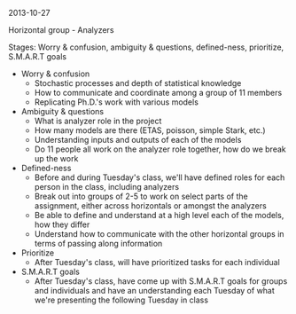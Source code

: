 2013-10-27

Horizontal group - Analyzers

Stages: Worry & confusion, ambiguity & questions, defined-ness, prioritize, S.M.A.R.T goals
+ Worry & confusion
  + Stochastic processes and depth of statistical knowledge
  + How to communicate and coordinate among a group of 11 members
  + Replicating Ph.D.'s work with various models
+ Ambiguity & questions
  + What is analyzer role in the project
  + How many models are there (ETAS, poisson, simple Stark, etc.)
  + Understanding inputs and outputs of each of the models
  + Do 11 people all work on the analyzer role together, how do we break up the work
+ Defined-ness
  + Before and during Tuesday's class, we'll have defined roles for each person in the class, including analyzers
  + Break out into groups of 2-5 to work on select parts of the assignment, either across horizontals or amongst the analyzers
  + Be able to define and understand at a high level each of the models, how they differ
  + Understand how to communicate with the other horizontal groups in terms of passing along information
+ Prioritize
  + After Tuesday's class, will have prioritized tasks for each individual
+ S.M.A.R.T goals
  + After Tuesday's class, have come up with S.M.A.R.T goals for groups and individuals and have an understanding each Tuesday of what we're presenting the following Tuesday in class

